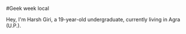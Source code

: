 #Geek week local

Hey, I'm Harsh Giri, a 19-year-old undergraduate, currently living in Agra (U.P.).
